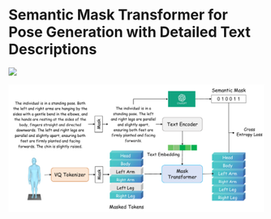 # Semantic Mask Transformer for Pose Generation with Detailed Text Descriptions 
<a href='https://chenzhike110.github.io/SemanticMaskTransformer/'><img src='https://img.shields.io/badge/Project-Page-Green'></a>

![Teaser Image](static\images\framework.png "Teaser")